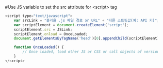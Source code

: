 #Use JS variable to set the src attribute for \<script\> tag

```javascript
<script type="text/javascript"> 
    var srcLink = "불러올 .js 파일 경로 or URL" + "다른 스트링값(예: API 키)";
    var scriptElement = document.createElement('script');
    scriptElement.src = JSLink;
    scriptElement.onload = OnceLoaded;
    document.getElementsByTagName('head')[0].appendChild(scriptElement);

    function OnceLoaded() {
        // Once loaded, load other JS or CSS or call objects of version.js
    }
</script>
```
